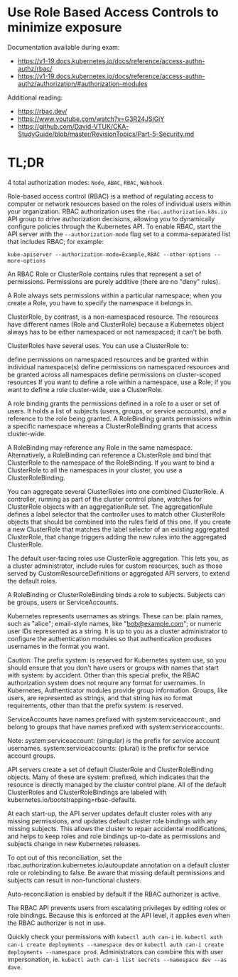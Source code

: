 # Use Role Based Access Controls to minimize exposure

Documentation available during exam:
* https://v1-19.docs.kubernetes.io/docs/reference/access-authn-authz/rbac/
* https://v1-19.docs.kubernetes.io/docs/reference/access-authn-authz/authorization/#authorization-modules

Additional reading:
* https://rbac.dev/
* https://www.youtube.com/watch?v=G3R24JSlGjY
* https://github.com/David-VTUK/CKA-StudyGuide/blob/master/RevisionTopics/Part-5-Security.md

# TL;DR

4 total authorization modes: `Node`, `ABAC`, `RBAC`, `Webhook`.

Role-based access control (RBAC) is a method of regulating access to computer or network resources based on the roles of individual users within your organization. RBAC authorization uses the `rbac.authorization.k8s.io` API group to drive authorization decisions, allowing you to dynamically configure policies through the Kubernetes API. To enable RBAC, start the API server with the `--authorization-mode` flag set to a comma-separated list that includes RBAC; for example:

`kube-apiserver --authorization-mode=Example,RBAC --other-options --more-options`

An RBAC Role or ClusterRole contains rules that represent a set of permissions. Permissions are purely additive (there are no "deny" rules).

A Role always sets permissions within a particular namespace; when you create a Role, you have to specify the namespace it belongs in.

ClusterRole, by contrast, is a non-namespaced resource. The resources have different names (Role and ClusterRole) because a Kubernetes object always has to be either namespaced or not namespaced; it can't be both.

ClusterRoles have several uses. You can use a ClusterRole to:

define permissions on namespaced resources and be granted within individual namespace(s)
define permissions on namespaced resources and be granted across all namespaces
define permissions on cluster-scoped resources
If you want to define a role within a namespace, use a Role; if you want to define a role cluster-wide, use a ClusterRole.

A role binding grants the permissions defined in a role to a user or set of users. It holds a list of subjects (users, groups, or service accounts), and a reference to the role being granted. A RoleBinding grants permissions within a specific namespace whereas a ClusterRoleBinding grants that access cluster-wide.

A RoleBinding may reference any Role in the same namespace. Alternatively, a RoleBinding can reference a ClusterRole and bind that ClusterRole to the namespace of the RoleBinding. If you want to bind a ClusterRole to all the namespaces in your cluster, you use a ClusterRoleBinding.

You can aggregate several ClusterRoles into one combined ClusterRole. A controller, running as part of the cluster control plane, watches for ClusterRole objects with an aggregationRule set. The aggregationRule defines a label selector that the controller uses to match other ClusterRole objects that should be combined into the rules field of this one. If you create a new ClusterRole that matches the label selector of an existing aggregated ClusterRole, that change triggers adding the new rules into the aggregated ClusterRole.

The default user-facing roles use ClusterRole aggregation. This lets you, as a cluster administrator, include rules for custom resources, such as those served by CustomResourceDefinitions or aggregated API servers, to extend the default roles.

A RoleBinding or ClusterRoleBinding binds a role to subjects. Subjects can be groups, users or ServiceAccounts.

Kubernetes represents usernames as strings. These can be: plain names, such as "alice"; email-style names, like "bob@example.com"; or numeric user IDs represented as a string. It is up to you as a cluster administrator to configure the authentication modules so that authentication produces usernames in the format you want.

Caution: The prefix system: is reserved for Kubernetes system use, so you should ensure that you don't have users or groups with names that start with system: by accident. Other than this special prefix, the RBAC authorization system does not require any format for usernames.
In Kubernetes, Authenticator modules provide group information. Groups, like users, are represented as strings, and that string has no format requirements, other than that the prefix system: is reserved.

ServiceAccounts have names prefixed with system:serviceaccount:, and belong to groups that have names prefixed with system:serviceaccounts:.

Note:
system:serviceaccount: (singular) is the prefix for service account usernames.
system:serviceaccounts: (plural) is the prefix for service account groups.

API servers create a set of default ClusterRole and ClusterRoleBinding objects. Many of these are system: prefixed, which indicates that the resource is directly managed by the cluster control plane. All of the default ClusterRoles and ClusterRoleBindings are labeled with kubernetes.io/bootstrapping=rbac-defaults.

At each start-up, the API server updates default cluster roles with any missing permissions, and updates default cluster role bindings with any missing subjects. This allows the cluster to repair accidental modifications, and helps to keep roles and role bindings up-to-date as permissions and subjects change in new Kubernetes releases.

To opt out of this reconciliation, set the rbac.authorization.kubernetes.io/autoupdate annotation on a default cluster role or rolebinding to false. Be aware that missing default permissions and subjects can result in non-functional clusters.

Auto-reconciliation is enabled by default if the RBAC authorizer is active.

The RBAC API prevents users from escalating privileges by editing roles or role bindings. Because this is enforced at the API level, it applies even when the RBAC authorizer is not in use.

Quickly check your permissions with `kubectl auth can-i` ie. `kubectl auth can-i create deployments --namespace dev` or `kubectl auth can-i create deployments --namespace prod`. Administrators can combine this with user impersonation, ie. `kubectl auth can-i list secrets --namespace dev --as dave`.
